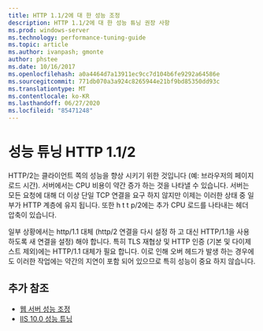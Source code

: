 ```yaml
---
title: HTTP 1.1/2에 대 한 성능 조정
description: HTTP 1.1/2에 대 한 성능 튜닝 권장 사항
ms.prod: windows-server
ms.technology: performance-tuning-guide
ms.topic: article
ms.author: ivanpash; gmonte
author: phstee
ms.date: 10/16/2017
ms.openlocfilehash: a0a4464d7a13911ec9cc7d104b6fe9292a64586e
ms.sourcegitcommit: 771db070a3a924c8265944e21bf9bd85350dd93c
ms.translationtype: MT
ms.contentlocale: ko-KR
ms.lasthandoff: 06/27/2020
ms.locfileid: "85471248"
---
```

# <a name="performance-tuning-http-112"></a>성능 튜닝 HTTP 1.1/2

HTTP/2는 클라이언트 쪽의 성능을 향상 시키기 위한 것입니다 (예: 브라우저의 페이지 로드 시간). 서버에서는 CPU 비용이 약간 증가 하는 것을 나타낼 수 있습니다. 서버는 모든 요청에 대해 더 이상 단일 TCP 연결을 요구 하지 않지만 이제는 이러한 상태 중 일부가 HTTP 계층에 유지 됩니다. 또한 h t t p/2에는 추가 CPU 로드를 나타내는 헤더 압축이 있습니다.

일부 상황에서는 http/1.1 대체 (http/2 연결을 다시 설정 하 고 대신 HTTP/1.1을 사용 하도록 새 연결을 설정) 해야 합니다. 특히 TLS 재협상 및 HTTP 인증 (기본 및 다이제스트 제외)에는 HTTP/1.1 대체가 필요 합니다. 이로 인해 오버 헤드가 발생 하는 경우에도 이러한 작업에는 약간의 지연이 포함 되어 있으므로 특히 성능이 중요 하지 않습니다.

## <a name="additional-references"></a>추가 참조
- [웹 서버 성능 조정](index.md)
- [IIS 10.0 성능 튜닝](tuning-iis-10.md)
